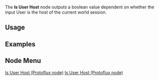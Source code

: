 <languages></languages> <translate>

The **Is User Host** node outputs a boolean value dependent on whether
the input User is the host of the current world session.

## Usage

## Examples

## Node Menu

</translate>

[Is User Host (Protoflux node)](Category:Protoflux "wikilink") [Is User
Host (Protoflux node)](Category:Protoflux:Users "wikilink")